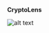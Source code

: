 **CryptoLens**

![alt text]([https://ibb.co/cDj0KMF](https://i.ibb.co/PwdKs3h/Screenshot-from-2024-05-17-17-11-31.png))
